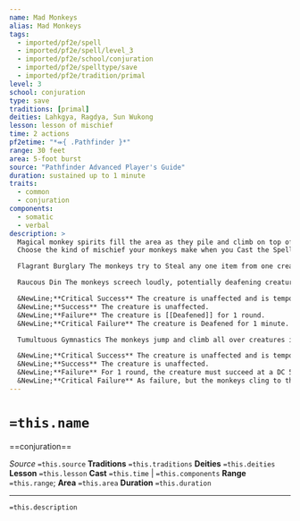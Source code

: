 ```yaml
---
name: Mad Monkeys
alias: Mad Monkeys
tags:
  - imported/pf2e/spell
  - imported/pf2e/spell/level_3
  - imported/pf2e/school/conjuration
  - imported/pf2e/spelltype/save
  - imported/pf2e/tradition/primal
level: 3
school: conjuration
type: save
traditions: [primal]
deities: Lahkgya, Ragdya, Sun Wukong
lesson: lesson of mischief
time: 2 actions
pf2etime: "*⬺{ .Pathfinder }*"
range: 30 feet
area: 5-foot burst
source: "Pathfinder Advanced Player's Guide"
duration: sustained up to 1 minute
traits:
  - common
  - conjuration
components:
  - somatic
  - verbal
description: >
  Magical monkey spirits fill the area as they pile and climb on top of one another. Because the monkeys are magical spirits, they can't be attacked or hurt. Casting [[Calm Emotions]] or a similar effect over the monkeys makes them docile, causing them to cease making mischief for the duration of mad monkeys.
  Choose the kind of mischief your monkeys make when you Cast the Spell. They produce the effect listed for that mischief when you Cast the Spell and the first time each round when you Sustain the Spell. The first time each round when you Sustain the Spell, you can move the area of the monkeys by 5 feet.

  Flagrant Burglary The monkeys try to Steal any one item from one creature in the area. Use your spell DC - 10 as the monkeys' Thievery modifier. Their attempt relies more on distraction than subtlety, so the victim knows what item the monkeys were trying to take and whether it was taken. Getting a stolen item from the monkeys-even for the caster-requires Stealing it from them or Disarming them, using your spell DC. When the spell ends, any stolen items fall to the ground in any square of the spell's area you choose.

  Raucous Din The monkeys screech loudly, potentially deafening creatures in the spell's area. Each creature in the spell's area must attempt a Fortitude save.

  &NewLine;**Critical Success** The creature is unaffected and is temporarily immune for 10 minutes.
  &NewLine;**Success** The creature is unaffected.
  &NewLine;**Failure** The creature is [[Deafened]] for 1 round.
  &NewLine;**Critical Failure** The creature is Deafened for 1 minute.

  Tumultuous Gymnastics The monkeys jump and climb all over creatures in the spell's area, interfering with complex movements. Each creature in the spell's area must attempt a Reflex save.

  &NewLine;**Critical Success** The creature is unaffected and is temporarily immune for 10 minutes.
  &NewLine;**Success** The creature is unaffected.
  &NewLine;**Failure** For 1 round, the creature must succeed at a DC 5 Flat check whenever it attempts a manipulate action. If it fails this check, the creature loses that action.
  &NewLine;**Critical Failure** As failure, but the monkeys cling to the creature tenaciously, and the effect lasts until the spell ends, even if the creature leaves the spell's area.
---
```

# `=this.name`
==conjuration==

*Source* `=this.source`
**Traditions** `=this.traditions`
**Deities** `=this.deities`
**Lesson** `=this.lesson`
**Cast** `=this.time` | `=this.components`
**Range** `=this.range`; **Area** `=this.area`
**Duration** `=this.duration`

***
`=this.description`